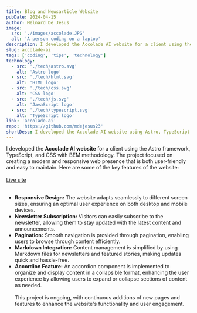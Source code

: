 ```yaml
---
title: Blog and Newsarticle Website
pubDate: 2024-04-15
author: Melnard De Jesus
image:
  src: './images/accolade.JPG'
  alt: 'A person coding on a laptop'
description: I developed the Accolade AI website for a client using the Astro framework, TypeScript, and CSS with BEM methodology. The project focused on creating a modern and responsive web presence that is both user-friendly and easy to maintain. Here are some of the key features of the website
slug: accolade-ai
tags: ['coding', 'tips', 'technology']
technology:
  - src: './tech/astro.svg'
    alt: 'Astro logo'
  - src: './tech/html.svg'
    alt: 'HTML logo'
  - src: './tech/css.svg'
    alt: 'CSS logo'
  - src: './tech/js.svg'
    alt: 'JavaScript logo'
  - src: './tech/typescript.svg'
    alt: 'TypeScript logo'
link: 'accolade.ai'
repo: 'https://github.com/mdejesus23'
shortDesc: I developed the Accolade AI website using Astro, TypeScript, and BEM CSS, focusing on a modern, responsive, and user-friendly design that's easy to maintain.
---
```


I developed the **Accolade AI website** for a client using the Astro framework, TypeScript, and CSS with BEM methodology. The project focused on creating a modern and responsive web presence that is both user-friendly and easy to maintain. Here are some of the key features of the website:
<br>
<br>
<a href="https://www.accolade.ai" target="_blank" class="text-lblue">Live site</a>
<br>
<br>

- **<i class="fas fa-mobile-alt text-lblue"></i> Responsive Design:** The website adapts seamlessly to different screen sizes, ensuring an optimal user experience on both desktop and mobile devices.
- **<i class="fas fa-envelope text-lblue"></i> Newsletter Subscription:** Visitors can easily subscribe to the newsletter, allowing them to stay updated with the latest content and announcements.
- **<i class="fas fa-pagination text-lblue"></i> Pagination:** Smooth navigation is provided through pagination, enabling users to browse through content efficiently.
- **<i class="fas fa-file-alt text-lblue"></i> Markdown Integration:** Content management is simplified by using Markdown files for newsletters and featured stories, making updates quick and hassle-free.
- **<i class="fas fa-plus-square text-lblue"></i> Accordion Feature:** An accordion component is implemented to organize and display content in a collapsible format, enhancing the user experience by allowing users to expand or collapse sections of content as needed.
  <br>
  <br>
  This project is ongoing, with continuous additions of new pages and features to enhance the website's functionality and user engagement.
